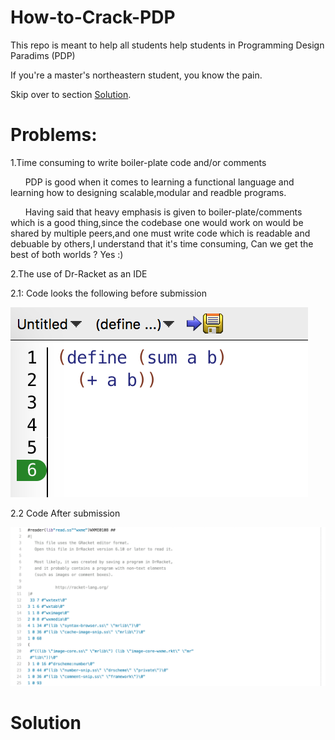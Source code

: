 # How-to-Crack-PDP
This repo is meant to help all students help students in Programming Design Paradims (PDP)

If you're a master's northeastern student, you know the pain.

Skip over to section [Solution](#Solution).

# Problems:

1.Time consuming to write boiler-plate code and/or comments

&nbsp;&nbsp;&nbsp;&nbsp;&nbsp;&nbsp;PDP is good when it comes to learning a functional language and learning how to designing scalable,modular and readble programs.

&nbsp;&nbsp;&nbsp;&nbsp;&nbsp;&nbsp;Having said that heavy emphasis is given to boiler-plate/comments which is a good thing,since the codebase one would work on would be shared by multiple peers,and one must write code which is readable and debuable by others,I understand that it's time consuming, Can we get the best of both worlds ? Yes :) 

2.The use of Dr-Racket as an IDE

2.1: Code looks the following before submission

![alt text][beforeSubmission]

2.2 Code After submission

![alt text][afterSubmission]


# <a name="Solution"></a>Solution



[beforeSubmission]: https://github.com/aravind-kumar/How-to-Crack-PDP/blob/master/images/no%20syntax%20coloring.png

[afterSubmission]:  https://github.com/aravind-kumar/How-to-Crack-PDP/blob/master/images/after%20submission.png


[nosyntaxHighting]: https://github.com/aravind-kumar/How-to-Crack-PDP/blob/master/images/.no%20syntax%20coloring.png







